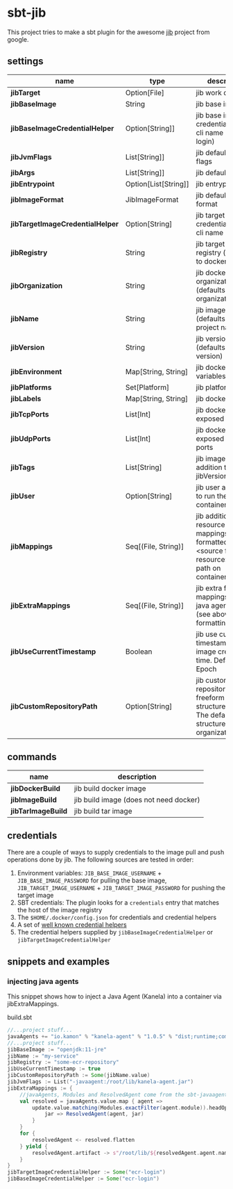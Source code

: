 # sbt-jib

This project tries to make a sbt plugin for the awesome [jib](https://github.com/GoogleContainerTools/jib) project from google.

## settings
    
| name                               | type                 | description                                                                                               |
|------------------------------------|----------------------|-----------------------------------------------------------------------------------------------------------|
| **jibTarget**                      | Option[File]         | jib work directory                                                                                        |
| **jibBaseImage**                   | String               | jib base image                                                                                            |
| **jibBaseImageCredentialHelper**   | Option[String]]      | jib base image credential helper cli name (e.g. ecr-login)                                                |
| **jibJvmFlags**                    | List[String]]        | jib default jvm flags                                                                                     |
| **jibArgs**                        | List[String]]        | jib default args                                                                                          |
| **jibEntrypoint**                  | Option[List[String]] | jib entrypoint                                                                                            |
| **jibImageFormat**                 | JibImageFormat       | jib default image format                                                                                  |
| **jibTargetImageCredentialHelper** | Option[String]       | jib target image credential helper cli name                                                               |
| **jibRegistry**                    | String               | jib target image registry (defaults to docker hub)                                                        |
| **jibOrganization**                | String               | jib docker organization (defaults to organization)                                                        |
| **jibName**                        | String               | jib image name (defaults to project name)                                                                 |
| **jibVersion**                     | String               | jib version (defaults to version)                                                                         |
| **jibEnvironment**                 | Map[String, String]  | jib docker env variables                                                                                  |
| **jibPlatforms**                   | Set[Platform]        | jib platforms                                                                                             |
| **jibLabels**                      | Map[String, String]  | jib docker labels                                                                                         |
| **jibTcpPorts**                    | List[Int]            | jib docker exposed tcp ports                                                                                  |
| **jibUdpPorts**                    | List[Int]            | jib docker exposed udp ports                                                                                  |
| **jibTags**                        | List[String]         | jib image tags (in addition to jibVersion)                                                                |
| **jibUser**                        | Option[String]       | jib user and group to run the container as                                                                |
| **jibMappings**                    | Seq[(File, String)]  | jib additional resource mappings, <br>formatted as \<source file resource\> -> \<full path on container\> |
| **jibExtraMappings**               | Seq[(File, String)]  | jib extra file mappings / i.e. java agents <br>(see above for formatting)                                 |
| **jibUseCurrentTimestamp**         | Boolean              | jib use current timestamp for image creation time. Default to Epoch                                       |
| **jibCustomRepositoryPath**        | Option[String]       | jib custom repository path freeform path structure. <br>The default repo structure is organization/name   |

## commands

| name               | description |
| ---                | --- |
| **jibDockerBuild**     | jib build docker image |
| **jibImageBuild**      | jib build image (does not need docker) |
| **jibTarImageBuild**   | jib build tar image |

## credentials

There are a couple of ways to supply credentials to the image pull and push operations done by jib. The following sources are tested in order:

1. Environment variables: `JIB_BASE_IMAGE_USERNAME` + `JIB_BASE_IMAGE_PASSWORD` for pulling the base image, `JIB_TARGET_IMAGE_USERNAME` + `JIB_TARGET_IMAGE_PASSWORD` for pushing the target image
2. SBT credentials: The plugin looks for a `credentials` entry that matches the host of the image registry
3. The `$HOME/.docker/config.json` for credentials and credential helpers
4. A set of [well known credential helpers](https://github.com/GoogleContainerTools/jib/blob/v0.18.0-core/jib-core/src/main/java/com/google/cloud/tools/jib/frontend/CredentialRetrieverFactory.java#L69)
5. The credential helpers supplied by `jibBaseImageCredentialHelper` or `jibTargetImageCredentialHelper`

## snippets and examples

### injecting java agents

This snippet shows how to inject a Java Agent (Kanela) into a container via jibExtraMappings.

build.sbt
```scala
//...project stuff...
javaAgents += "io.kamon" % "kanela-agent" % "1.0.5" % "dist;runtime;compile"
//...project stuff...
jibBaseImage := "openjdk:11-jre"
jibName := "my-service"
jibRegistry := "some-ecr-repository"
jibUseCurrentTimestamp := true
jibCustomRepositoryPath := Some(jibName.value)
jibJvmFlags := List("-javaagent:/root/lib/kanela-agent.jar")
jibExtraMappings := {
    //javaAgents, Modules and ResolvedAgent come from the sbt-javaagent plugin
    val resolved = javaAgents.value.map { agent =>
        update.value.matching(Modules.exactFilter(agent.module)).headOption map {
            jar => ResolvedAgent(agent, jar)
        }
    }
    for {
        resolvedAgent <- resolved.flatten
    } yield {
        resolvedAgent.artifact -> s"/root/lib/${resolvedAgent.agent.name}.jar"
    }
}
jibTargetImageCredentialHelper := Some("ecr-login") 
jibBaseImageCredentialHelper := Some("ecr-login")
```

